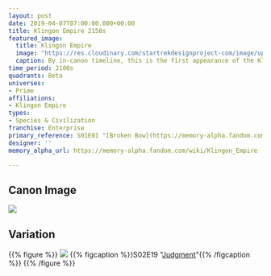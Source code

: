 ```yaml
---
layout: post
date: 2019-04-07T07:00:00.000+00:00
title: Klingon Empire 2150s
featured_image:
  title: Klingon Empire
  image: "https://res.cloudinary.com/startrekdesignproject-com/image/upload/v1554864586/KlingonEmpire2150s.png"
  caption: By in-canon timeline, this is the first appearance of the Klingon symbol
time_period: 2100s
quadrants: Beta
universes:
- Prime
affiliations:
- Klingon Empire
types:
- Species & Civilization
franchise: Enterprise
primary_reference: S01E01 "[Broken Bow](https://memory-alpha.fandom.com/wiki/Broken_Bow)"
designer: ''
memory_alpha_url: https://memory-alpha.fandom.com/wiki/Klingon_Empire

---
```

## Canon Image

![](https://res.cloudinary.com/startrekdesignproject-com/image/upload/v1554691361/KlingonEmpire2150s1.jpg)

## Variation

{{% figure %}}
![](https://res.cloudinary.com/startrekdesignproject-com/image/upload/v1558762920/KlingonCourt_Var.jpg) {{% figcaption %}}S02E19 "[Judgment](https://memory-alpha.fandom.com/wiki/Judgment "Judgment (episode)")"{{% /figcaption %}} {{% /figure %}}